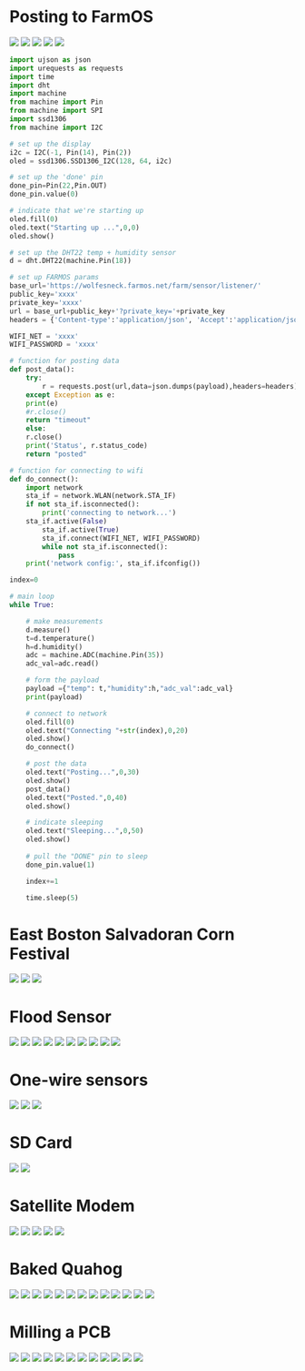 # Posting to FarmOS

<img src="resources/quahog/posting/IMG_1917.JPG" />
<img src="resources/quahog/posting/IMG_1926.JPG" />
<img src="resources/quahog/posting/IMG_1927.JPG"/>
<img src="resources/quahog/posting/IMG_1929.JPG""/>
<img src="resources/quahog/misc/farmpost.png" />

```python
import ujson as json
import urequests as requests
import time
import dht
import machine
from machine import Pin
from machine import SPI
import ssd1306
from machine import I2C

# set up the display
i2c = I2C(-1, Pin(14), Pin(2))
oled = ssd1306.SSD1306_I2C(128, 64, i2c)

# set up the 'done' pin
done_pin=Pin(22,Pin.OUT)
done_pin.value(0)

# indicate that we're starting up
oled.fill(0)
oled.text("Starting up ...",0,0)
oled.show()

# set up the DHT22 temp + humidity sensor
d = dht.DHT22(machine.Pin(18))

# set up FARMOS params
base_url='https://wolfesneck.farmos.net/farm/sensor/listener/'
public_key='xxxx'
private_key='xxxx'
url = base_url+public_key+'?private_key='+private_key
headers = {'Content-type':'application/json', 'Accept':'application/json'}

WIFI_NET = 'xxxx'
WIFI_PASSWORD = 'xxxx'

# function for posting data
def post_data():
    try:
    	r = requests.post(url,data=json.dumps(payload),headers=headers)
    except Exception as e:
	print(e)
	#r.close()
	return "timeout"
    else:
	r.close()
	print('Status', r.status_code)
   	return "posted"

# function for connecting to wifi
def do_connect():
    import network
    sta_if = network.WLAN(network.STA_IF)	
    if not sta_if.isconnected():
        print('connecting to network...')
	sta_if.active(False)
        sta_if.active(True)
        sta_if.connect(WIFI_NET, WIFI_PASSWORD)
        while not sta_if.isconnected():
            pass
    print('network config:', sta_if.ifconfig())

index=0

# main loop
while True:

	# make measurements
	d.measure()
	t=d.temperature()
	h=d.humidity()
	adc = machine.ADC(machine.Pin(35))
	adc_val=adc.read()

	# form the payload
	payload ={"temp": t,"humidity":h,"adc_val":adc_val}
	print(payload)

	# connect to network
	oled.fill(0)
	oled.text("Connecting "+str(index),0,20)
	oled.show()
	do_connect()

	# post the data
	oled.text("Posting...",0,30)
	oled.show()
	post_data()
	oled.text("Posted.",0,40)
	oled.show()

	# indicate sleeping
	oled.text("Sleeping...",0,50)
	oled.show()
	
	# pull the "DONE" pin to sleep
	done_pin.value(1)

	index+=1

	time.sleep(5)
```

# East Boston Salvadoran Corn Festival

<img src="resources/quahog/corn/IMG_1843.JPG" />
<img src="resources/quahog/corn/IMG_1848.JPG" />
<img src="resources/quahog/corn/IMG_1852.JPG" />

# Flood Sensor

<img src="resources/quahog/flood/IMG_1821.JPG" />
<img src="resources/quahog/flood/IMG_1823.JPG" />
<img src="resources/quahog/flood/IMG_1824.JPG" />
<img src="resources/quahog/flood/IMG_1827.JPG" />
<img src="resources/quahog/flood/IMG_1830.JPG" />
<img src="resources/quahog/flood/IMG_1833.JPG" />
<img src="resources/quahog/flood/IMG_1836.JPG" />
<img src="resources/quahog/flood/IMG_1839.JPG" />
<img src="resources/quahog/flood/2018_10_9_plot.png" />
<img src="resources/quahog/flood/thursday_friday_hobo_max_error.png" />

# One-wire sensors

<img src="resources/quahog/misc/IMG_1934.JPG" />
<img src="resources/quahog/misc/IMG_1935.JPG" />
<img src="resources/quahog/misc/IMG_1936.JPG" />

# SD Card

<img src="resources/quahog/misc/IMG_1930.JPG" />
<img src="resources/quahog/misc/IMG_1931.JPG" />


# Satellite Modem

<img src="resources/quahog/satellite/IMG_1937.JPG" />
<img src="resources/quahog/satellite/IMG_1938.JPG" />
<img src="resources/quahog/satellite/IMG_1939.JPG" />
<img src="resources/quahog/satellite/IMG_1940.JPG" />
<img src="resources/quahog/satellite/IMG_1941.JPG" />

# Baked Quahog

<img src="resources/quahog/build/IMG_1855.JPG" />
<img src="resources/quahog/build/IMG_1861.JPG" />
<img src="resources/quahog/build/IMG_1863.JPG" />
<img src="resources/quahog/build/IMG_1865.JPG" />
<img src="resources/quahog/build/IMG_1867.JPG" />
<img src="resources/quahog/build/IMG_1869.JPG" />
<img src="resources/quahog/build/IMG_1872.JPG" />
<img src="resources/quahog/build/IMG_1873.JPG" />
<img src="resources/quahog/build/IMG_1875.JPG" />
<img src="resources/quahog/build/IMG_1877.JPG" />
<img src="resources/quahog/build/IMG_1878.JPG" />
<img src="resources/quahog/build/IMG_1881.JPG" />
<img src="resources/quahog/build/IMG_1886.JPG" />

# Milling a PCB

<img src="resources/quahog/mill/IMG_1892.JPG" />
<img src="resources/quahog/mill/IMG_1893.JPG" />
<img src="resources/quahog/mill/IMG_1894.JPG" />
<img src="resources/quahog/mill/IMG_1896.JPG" />
<img src="resources/quahog/mill/IMG_1898.JPG" />
<img src="resources/quahog/mill/IMG_1900.JPG" />
<img src="resources/quahog/mill/IMG_1902.JPG" />
<img src="resources/quahog/mill/IMG_1903.JPG" />
<img src="resources/quahog/mill/IMG_1909.JPG" />
<img src="resources/quahog/mill/IMG_1912.JPG" />
<img src="resources/quahog/misc/IMG_1932.JPG" />
<img src="resources/quahog/misc/IMG_1933.JPG" />





